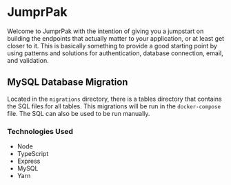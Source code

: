 # JumprPak

Welcome to JumprPak with the intention of giving you a jumpstart on building the endpoints that actually matter to your application, or at least get closer to it. This is basically something to provide a good starting point by using patterns and solutions for authentication, database connection, email, and validation.

## MySQL Database Migration

Located in the `migrations` directory, there is a tables directory that contains the SQL files for all tables. This migrations will be run in the `docker-compose` file. The SQL can also be used to be run manually.

### Technologies Used

- Node
- TypeScript
- Express
- MySQL
- Yarn
